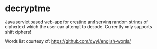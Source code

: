 # decryptme
Java servlet based web-app for creating and serving random strings of ciphertext which the user can attempt to decode.
Currently only supports shift ciphers!


Words list courtesy of: https://github.com/dwyl/english-words/
